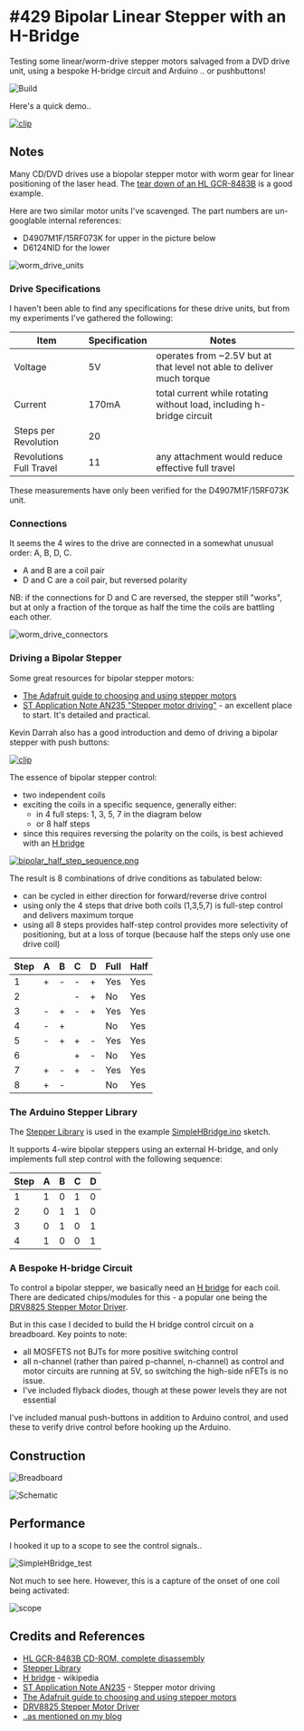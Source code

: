 # #429 Bipolar Linear Stepper with an H-Bridge

Testing some linear/worm-drive stepper motors salvaged from a DVD drive unit, using a bespoke H-bridge circuit and Arduino .. or pushbuttons!

![Build](./assets/SimpleHBridge_build.jpg?raw=true)

Here's a quick demo..

[![clip](https://img.youtube.com/vi/Mkn8nW2BEYc/0.jpg)](https://www.youtube.com/watch?v=Mkn8nW2BEYc)

## Notes

Many CD/DVD drives use a biopolar stepper motor with worm gear for linear positioning of the laser head.
The [tear down of an HL GCR-8483B](http://wasp.kz/articles.php?article_id=959) is a good example.

Here are two similar motor units I've scavenged. The part numbers are un-googlable internal references:

* D4907M1F/15RF073K for upper in the picture below
* D6124NID for the lower


![worm_drive_units](./assets/worm_drive_units.jpg?raw=true)


### Drive Specifications

I haven't been able to find any specifications for these drive units, but from my experiments I've gathered the following:

| Item                    |  Specification | Notes                                                                 |
|-------------------------|----------------|-----------------------------------------------------------------------|
| Voltage                 | 5V             | operates from ~2.5V but at that level not able to deliver much torque |
| Current                 | 170mA          | total current while rotating without load, including h-bridge circuit |
| Steps per Revolution    | 20             |                                                                       |
| Revolutions Full Travel | 11             | any attachment would reduce effective full travel                     |

These measurements have only been verified for the D4907M1F/15RF073K unit.

### Connections

It seems the 4 wires to the drive are connected in a somewhat unusual order: A, B, D, C.

* A and B are a coil pair
* D and C are a coil pair, but reversed polarity

NB: if the connections for D and C are reversed, the stepper still "works", but at only a fraction of the torque as half the time the coils are battling each other.

![worm_drive_connectors](./assets/worm_drive_connectors.jpg?raw=true)

### Driving a Bipolar Stepper

Some great resources for bipolar stepper motors:

* [The Adafruit guide to choosing and using stepper motors](https://learn.adafruit.com/all-about-stepper-motors/what-is-a-stepper-motor)
* [ST Application Note AN235 "Stepper motor driving"](https://www.st.com/content/ccc/resource/technical/document/application_note/57/c8/7c/c1/0d/91/46/89/CD00003774.pdf/files/CD00003774.pdf/jcr:content/translations/en.CD00003774.pdf) - an excellent place to start. It's detailed and practical.

Kevin Darrah also has a good introduction and demo of driving a bipolar stepper with push buttons:

[![clip](https://img.youtube.com/vi/ePSCZ_DtF7c/0.jpg)](https://www.youtube.com/watch?v=ePSCZ_DtF7c)


The essence of bipolar stepper control:

* two independent coils
* exciting the coils in a specific sequence, generally either:
    * in 4 full steps: 1, 3, 5, 7 in the diagram below
    * or 8 half steps
* since this requires reversing the polarity on the coils, is best achieved with an [H bridge](https://en.wikipedia.org/wiki/H_bridge)

[![bipolar_half_step_sequence.png](./assets/bipolar_half_step_sequence.png?raw=true)](https://www.st.com/content/ccc/resource/technical/document/application_note/57/c8/7c/c1/0d/91/46/89/CD00003774.pdf/files/CD00003774.pdf/jcr:content/translations/en.CD00003774.pdf)

The result is 8 combinations of drive conditions as tabulated below:

* can be cycled in either direction for forward/reverse drive control
* using only the 4 steps that drive both coils (1,3,5,7) is full-step control and delivers maximum torque
* using all 8 steps provides half-step control provides more selectivity of positioning, but at a loss of torque (because half the steps only use one drive coil)


| Step | A  | B  | C  | D  | Full | Half |
|------|----|----|----|----|------|------|
|    1 |  + |  - |  - |  + | Yes  | Yes  |
|    2 |    |    |  - |  + | No   | Yes  |
|    3 |  - |  + |  - |  + | Yes  | Yes  |
|    4 |  - |  + |    |    | No   | Yes  |
|    5 |  - |  + |  + |  - | Yes  | Yes  |
|    6 |    |    |  + |  - | No   | Yes  |
|    7 |  + |  - |  + |  - | Yes  | Yes  |
|    8 |  + |  - |    |    | No   | Yes  |


### The Arduino Stepper Library

The [Stepper Library](https://www.arduino.cc/en/reference/Stepper) is used in the example [SimpleHBridge.ino](./SimpleHBridge.ino) sketch.

It supports 4-wire bipolar steppers using an external H-bridge, and only implements full step control with the following sequence:


|Step | A  | B  | C  | D  |
|-----|----|----|----|----|
|   1 |  1 |  0 |  1 |  0 |
|   2 |  0 |  1 |  1 |  0 |
|   3 |  0 |  1 |  0 |  1 |
|   4 |  1 |  0 |  0 |  1 |


### A Bespoke H-bridge Circuit

To control a bipolar stepper, we basically need an [H bridge](https://en.wikipedia.org/wiki/H_bridge) for each coil.
There are dedicated chips/modules for this - a popular one being the [DRV8825 Stepper Motor Driver](https://www.pololu.com/product/2133).

But in this case I decided to build the H bridge control circuit on a breadboard. Key points to note:

* all MOSFETS not BJTs for more positive switching control
* all n-channel (rather than paired p-channel, n-channel) as control and motor circuits are running at 5V, so switching the high-side nFETs is no issue.
* I've included flyback diodes, though at these power levels they are not essential

I've included manual push-buttons in addition to Arduino control, and used these to verify drive control before hooking up the Arduino.

## Construction

![Breadboard](./assets/SimpleHBridge_bb.jpg?raw=true)

![Schematic](./assets/SimpleHBridge_schematic.jpg?raw=true)

## Performance

I hooked it up to a scope to see the control signals..

![SimpleHBridge_test](./assets/SimpleHBridge_test.jpg?raw=true)

Not much to see here. However, this is a capture of the onset of one coil being activated:

![scope](./assets/scope.gif?raw=true)

## Credits and References

* [HL GCR-8483B CD-ROM, complete disassembly](http://wasp.kz/articles.php?article_id=959)
* [Stepper Library](https://www.arduino.cc/en/reference/Stepper)
* [H bridge](https://en.wikipedia.org/wiki/H_bridge) - wikipedia
* [ST Application Note AN235](https://www.st.com/content/ccc/resource/technical/document/application_note/57/c8/7c/c1/0d/91/46/89/CD00003774.pdf/files/CD00003774.pdf/jcr:content/translations/en.CD00003774.pdf) - Stepper motor driving
* [The Adafruit guide to choosing and using stepper motors](https://learn.adafruit.com/all-about-stepper-motors/what-is-a-stepper-motor)
* [DRV8825 Stepper Motor Driver](https://www.pololu.com/product/2133)
* [..as mentioned on my blog](https://blog.tardate.com/2018/11/leap430-driving-scavenged-linear-steppers.html)
